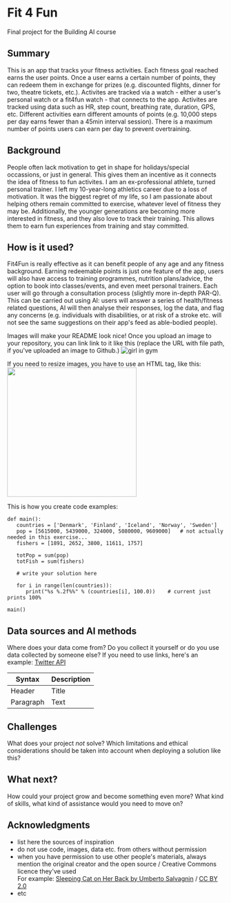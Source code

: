 # Fit 4 Fun

Final project for the Building AI course

## Summary

This is an app that tracks your fitness activities. Each fitness goal reached earns the user points. Once a user earns a certain number of points, they can redeem them in exchange for prizes (e.g. discounted flights, dinner for two, theatre tickets, etc.). Activites are tracked via a watch - either a user's personal watch or a fit4fun watch - that connects to the app. Activites are tracked using data such as HR, step count, breathing rate, duration, GPS, etc. Different activities earn different amounts of points (e.g. 10,000 steps per day earns fewer than a 45min interval session). There is a maximum number of points users can earn per day to prevent overtraining.


## Background

People often lack motivation to get in shape for holidays/special occassions, or just in general. This gives them an incentive as it connects the idea of fitness to fun activites. I am an ex-professional athlete, turned personal trainer. I left my 10-year-long athletics career due to a loss of motivation. It was the biggest regret of my life, so I am passionate about helping others remain committed to exercise, whatever level of fitness they may be. Additionally, the younger generations are becoming more interested in fitness, and they also love to track their training. This allows them to earn fun experiences from training and stay committed.


## How is it used?

Fit4Fun is really effective as it can benefit people of any age and any fitness background. Earning redeemable points is just one feature of the app, users will also have access to training programmes, nutrition plans/advice, the option to book into classes/events, and even meet personal trainers. Each user will go through a consultation process (slightly more in-depth PAR-Q). This can be carried out using AI: users will answer a series of health/fitness related questions, AI will then analyse their responses, log the data, and flag any concerns (e.g. individuals with disabilities, or at risk of a stroke etc. will not see the same suggestions on their app's feed as able-bodied people).

Images will make your README look nice!
Once you upload an image to your repository, you can link link to it like this (replace the URL with file path, if you've uploaded an image to Github.)
![girl in gym](https://github.com/claudialancejones/fit-2-fly/blob/main/girl_in_gym.png?raw=true)

If you need to resize images, you have to use an HTML tag, like this:
<img src="https://upload.wikimedia.org/wikipedia/commons/5/5e/Sleeping_cat_on_her_back.jpg" width="300">

This is how you create code examples:
```
def main():
   countries = ['Denmark', 'Finland', 'Iceland', 'Norway', 'Sweden']
   pop = [5615000, 5439000, 324000, 5080000, 9609000]   # not actually needed in this exercise...
   fishers = [1891, 2652, 3800, 11611, 1757]

   totPop = sum(pop)
   totFish = sum(fishers)

   # write your solution here

   for i in range(len(countries)):
      print("%s %.2f%%" % (countries[i], 100.0))    # current just prints 100%

main()
```


## Data sources and AI methods
Where does your data come from? Do you collect it yourself or do you use data collected by someone else?
If you need to use links, here's an example:
[Twitter API](https://developer.twitter.com/en/docs)

| Syntax      | Description |
| ----------- | ----------- |
| Header      | Title       |
| Paragraph   | Text        |

## Challenges

What does your project _not_ solve? Which limitations and ethical considerations should be taken into account when deploying a solution like this?

## What next?

How could your project grow and become something even more? What kind of skills, what kind of assistance would you  need to move on? 


## Acknowledgments

* list here the sources of inspiration 
* do not use code, images, data etc. from others without permission
* when you have permission to use other people's materials, always mention the original creator and the open source / Creative Commons licence they've used
  <br>For example: [Sleeping Cat on Her Back by Umberto Salvagnin](https://commons.wikimedia.org/wiki/File:Sleeping_cat_on_her_back.jpg#filelinks) / [CC BY 2.0](https://creativecommons.org/licenses/by/2.0)
* etc
